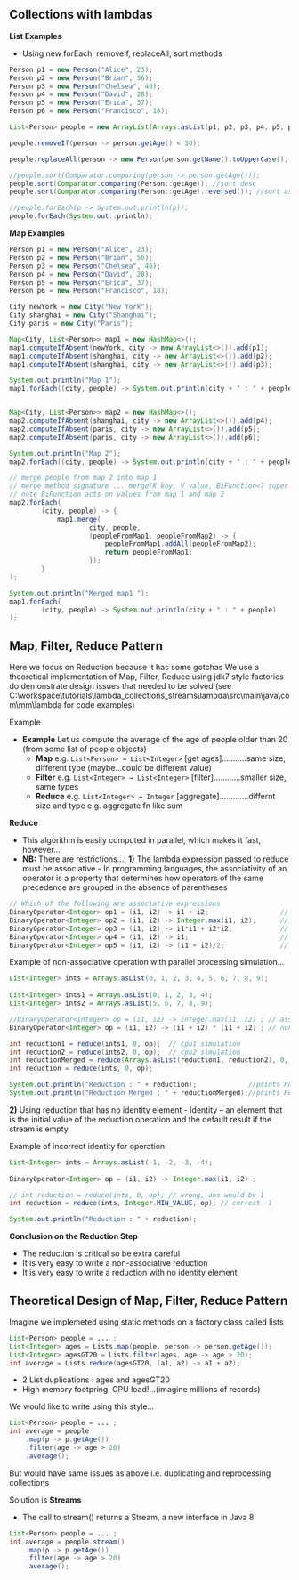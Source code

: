 ## Collections with lambdas


**List Examples**

- Using new forEach, removeIf, replaceAll, sort methods

```java
Person p1 = new Person("Alice", 23);
Person p2 = new Person("Brian", 56);
Person p3 = new Person("Chelsea", 46);
Person p4 = new Person("David", 28);
Person p5 = new Person("Erica", 37);
Person p6 = new Person("Francisco", 18);

List<Person> people = new ArrayList(Arrays.asList(p1, p2, p3, p4, p5, p6));

people.removeIf(person -> person.getAge() < 30);

people.replaceAll(person -> new Person(person.getName().toUpperCase(), person.getAge()));

//people.sort(Comparator.comparing(person -> person.getAge()));
people.sort(Comparator.comparing(Person::getAge)); //sort desc
people.sort(Comparator.comparing(Person::getAge).reversed()); //sort asc

//people.forEach(p -> System.out.println(p));
people.forEach(System.out::println);
```

**Map Examples**

```java
Person p1 = new Person("Alice", 23);
Person p2 = new Person("Brian", 56);
Person p3 = new Person("Chelsea", 46);
Person p4 = new Person("David", 28);
Person p5 = new Person("Erica", 37);
Person p6 = new Person("Francisco", 18);

City newYork = new City("New York");
City shanghai = new City("Shanghai");
City paris = new City("Paris");

Map<City, List<Person>> map1 = new HashMap<>();
map1.computeIfAbsent(newYork, city -> new ArrayList<>()).add(p1);
map1.computeIfAbsent(shanghai, city -> new ArrayList<>()).add(p2);
map1.computeIfAbsent(shanghai, city -> new ArrayList<>()).add(p3);

System.out.println("Map 1");
map1.forEach((city, people) -> System.out.println(city + " : " + people));


Map<City, List<Person>> map2 = new HashMap<>();
map2.computeIfAbsent(shanghai, city -> new ArrayList<>()).add(p4);
map2.computeIfAbsent(paris, city -> new ArrayList<>()).add(p5);
map2.computeIfAbsent(paris, city -> new ArrayList<>()).add(p6);

System.out.println("Map 2");
map2.forEach((city, people) -> System.out.println(city + " : " + people));

// merge people from map 2 into map 1
// merge method signature ... merge(K key, V value, BiFunction<? super V,? super V,? extends V> remappingFunction)
// note BiFunction acts on values from map 1 and map 2
map2.forEach(
		(city, people) -> {
			map1.merge(
					city, people, 
					(peopleFromMap1, peopleFromMap2) -> {
						peopleFromMap1.addAll(peopleFromMap2);
						return peopleFromMap1;
					});
		}
);

System.out.println("Merged map1 ");
map1.forEach(
		(city, people) -> System.out.println(city + " : " + people)
);
```

## Map, Filter, Reduce Pattern

Here we focus on Reduction because it has some gotchas
We use a theoretical implementation of Map, Filter, Reduce using jdk7 style factories do demonstrate design issues that needed to be solved
(see C:\workspace\tutorials\lambda_collections_streams\lambda\src\main\java\com\mm\lambda for code examples)

Example 
- **Example** Let us compute the average of the age of people older than 20 (from some list of people objects)
	- **Map** e.g. `List<Person> → List<Integer>` [get ages]...........same size, different type (maybe...could be different value)
	- **Filter** e.g. `List<Integer> → List<Integer>` [filter]............smaller size, same types
	- **Reduce** e.g. `List<Integer> → Integer` [aggregate].............differnt size and type e.g. aggregate fn like sum




**Reduce**
- This algorithm is easily computed in parallel, which makes it fast, however...
- **NB:** There are restrictions....
	**1)** The lambda expression passed to reduce must be associative 
		- In programming languages, the associativity of an operator is a property that determines how operators of the same precedence are grouped in the absence of parentheses
	
```java
// Which of the following are associative expressions
BinaryOperator<Integer> op1 = (i1, i2) -> i1 + i2;					// yes
BinaryOperator<Integer> op2 = (i1, i2) -> Integer.max(i1, i2);		// yes
BinaryOperator<Integer> op3 = (i1, i2) -> i1*i1 + i2*i2;			// no
BinaryOperator<Integer> op4 = (i1, i2) -> i1;						// yes
BinaryOperator<Integer> op5 = (i1, i2) -> (i1 + i2)/2;				// no
```

Example of non-associative operation with parallel processing simulation...

```java
List<Integer> ints = Arrays.asList(0, 1, 2, 3, 4, 5, 6, 7, 8, 9);
        
List<Integer> ints1 = Arrays.asList(0, 1, 2, 3, 4);
List<Integer> ints2 = Arrays.asList(5, 6, 7, 8, 9);

//BinaryOperator<Integer> op = (i1, i2) -> Integer.max(i1, i2) ; // associative op (works fine)
BinaryOperator<Integer> op = (i1, i2) -> (i1 + i2) * (i1 + i2) ; // non-associative op

int reduction1 = reduce(ints1, 0, op);	// cpu1 simulation
int reduction2 = reduce(ints2, 0, op);	// cpu2 simulation
int reductionMerged = reduce(Arrays.asList(reduction1, reduction2), 0, op);
int reduction = reduce(ints, 0, op);

System.out.println("Reduction : " + reduction);				//prints Reduction : 791706833
System.out.println("Reduction Merged : " + reductionMerged);//prints Reduction : 502703265
```

   **2)** Using reduction that has no identity element
		- Identity – an element that is the initial value of the reduction operation and the default result if the stream is empty

Example of incorrect identity for operation

```java
List<Integer> ints = Arrays.asList(-1, -2, -3, -4);
        
BinaryOperator<Integer> op = (i1, i2) -> Integer.max(i1, i2) ;

// int reduction = reduce(ints, 0, op); // wrong, ans would be 1 
int reduction = reduce(ints, Integer.MIN_VALUE, op); // correct -1

System.out.println("Reduction : " + reduction);
```

**Conclusion on the Reduction Step**
- The reduction is critical so be extra careful
- It is very easy to write a non-associative reduction
- It is very easy to write a reduction with no identity element


## Theoretical Design of Map, Filter, Reduce Pattern

Imagine we implemeted using static methods on a factory class called lists

```java
List<Person> people = ... ;
List<Integer> ages = Lists.map(people, person -> person.getAge());
List<Integer> agesGT20 = Lists.filter(ages, age -> age > 20);
int average = Lists.reduce(agesGT20, (a1, a2) -> a1 + a2);
```

- 2 List duplications : ages and agesGT20
- High memory footpring, CPU load!...(imagine millions of records)


We would like to write using this style...

```java
List<Person> people = ... ;
int average = people
	.map(p -> p.getAge())
	.filter(age -> age > 20)
	.average();
```

But would have same issues as above i.e.  duplicating and reprocessing collections

Solution is **Streams** 
- The call to stream() returns a Stream, a new interface in Java 8

```java
List<Person> people = ... ;
int average = people.stream()
	.map(p -> p.getAge())
	.filter(age -> age > 20)
	.average();
```